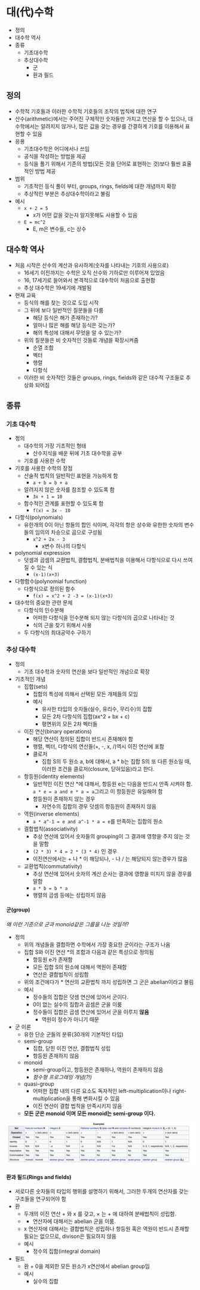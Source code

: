 # 대(代)수학

- 정의
- 대수학 역사
- 종류
  - 기초대수학
  - 추상대수학
    - 군
    - 환과 필드

## 정의

- 수학적 기호들과 이러한 수학적 기호들의 조작의 법칙에 대한 연구
- 산수(arithmetic)에서는 주어진 구체적인 숫자들만 가지고 연산을 할 수 있으나, 대수학에서는 알려지지 않거나, 많은 값을 갖는 경우를 간결하게 기호를 이용해서 표현할 수 있음
- 응용
  - 기초대수학은 어디에서나 쓰임
  - 공식을 작성하는 방법을 제공
  - 등식을 풀기 위해서 기존의 방법(모든 것을 단어로 표현하는 것)보다 훨씬 효율적인 방법 제공
- 범위
  - 기초적인 등식 풀이 부터, groups, rings, fields에 대한 개념까지 확장
  - 추상적인 부분은 추상대수학이라고 불림
- 예시
  - `x + 2 = 5`
    - x가 어떤 값을 갖는지 알지못해도 사용할 수 있음
  - `E = mc^2`
    - E, m은 변수들, c는 상수

## 대수학 역사

- 처음 시작은 산수의 계산과 유사하게(숫자를 나타내는 기호의 사용으로)
  - 16세기 이전까지는 수학은 오직 산수와 기하로만 이루어져 있었음
  - 16, 17세기로 들어와서 본격적으로 대수학이 처음으로 출현함
  - 추상 대수학은 19세기에 개발됨
- 현재 교육
  - 등식의 해를 찾는 것으로 도입 시작
  - 그 뒤에 보다 일반적인 질문들을 다룸
    - 해당 등식은 해가 존재하는가?
    - 얼마나 많은 해를 해당 등식은 갖는가?
    - 해의 특성에 대해서 무엇을 알 수 있는가?
  - 위의 질문들은 비 숫자적인 것들로 개념을 확장시켜줌
    - 순열 조합
    - 벡터
    - 행렬
    - 다항식
  - 이러한 비 숫자적인 것들은 groups, rings, fields와 같은 대수적 구조들로 추상화 되어짐

## 종류

### 기초 대수학

- 정의
  - 대수학의 가장 기초적인 형태
    - 산수지식을 배운 뒤에 기초 대수학을 공부
  - 기호를 사용한 수학
- 기호를 사용한 수학의 장점
  - 산술적 법칙의 일반적인 표현을 가능하게 함
    - `a + b = b + a`
  - 알려지지 않은 숫자를 참조할 수 있도록 함
    - `3x + 1 = 10`
  - 함수적인 관계를 표현할 수 있도록 함
    - `f(x) = 3x - 10`
- 다항식(polynomials)
  - 유한개의 0이 아닌 항들의 합인 식이며, 각각의 항은 상수와 유한한 숫자의 변수들의 임의의 차승으로 곱으로 구성됨
    - `x^2 + 2x - 3`
      - x변수 하나의 다항식
- polynomial expression
  - 덧셈과 곱셈의 교환법칙, 결합법칙, 분배법칙을 이용해서 다항식으로 다시 쓰여질 수 있는 식
    - `(x-1)(x+3)`
- 다항함수(polynomial function)
  - 다항식으로 정의된 함수
    - `f(x) = x^2 + 2 -3 = (x-1)(x+3)`
- 대수학의 중요한 관련 문제
  - 다항식의 인수분해
    - 어떠한 다항식을 인수분해 되지 않는 다항식의 곱으로 나타내는 것
    - 식의 근을 찾기 위해서 사용
  - 두 다항식의 최대공약수 구하기

### 추상 대수학

- 정의
  - 기초 대수학과 숫자의 연산을 보다 일반적인 개념으로 확장
- 기초적인 개념
  - 집합(sets)
    - 집합의 특성에 의해서 선택된 모든 개체들의 모임
    - 예시
      - 유사한 타입의 숫자들(실수, 유리수, 무리수)의 집합
      - 모든 2차 다항식의 집합(ax^2 + bx + c)
      - 평면위의 모든 2차 벡터들
  - 이진 연산(binary operations)
    - 해당 연산이 정의된 집합이 반드시 존재해야 함
    - 행렬, 벡터, 다항식의 연산들(+, -, x, /)역시 이진 연산에 포함
    - 클로저
      - 집합 S의 두 원소 a, b에 대해서, a * b는 집합 S의 또 다른 원소일 때, 이러한 조건을 클로저(closure, 닫혀있음)라고 한다.
  - 항등원(identity elements)
    - 일반적인 이진 연산 *에 대해서, 항등원 e는 다음을 반드시 만족 시켜야 함. `a * e = a and e * a = a`그리고 이 항등원은 유일해야 함
    - 항등원이 존재하지 않는 경우
      - 자연수의 집합의 경우 덧셈의 항등원이 존재하지 않음
  - 역원(inverse elements)
    - `a * a^-1 = e and a^-1 * a = e`를 만족하는 집합의 원소
  - 결합법칙(associativity)
    - 추상 연산에 있어서 숫자들의 grouping이 그 결과에 영향을 주지 않는 것을 말함
    - `(2 * 3) * 4 = 2 * (3 * 4)` 인 경우
    - 이진연산에서는 + 나 * 이 해당되나, - 나 / 는 해당되지 않는경우가 많음
  - 교환법칙(commutativity)
    - 추상 연산에 있어서 숫자의 계산 순사는 결과에 영향을 미치지 않을 경우를 말함
    - `a * b = b * a`
    - 행렬의 곱셈 등에는 성립하지 않음

#### 군(group)

*왜 이런 기준으로 군과 monoid같은 그룹을 나눈 것일까?*

- 정의
  - 위의 개념들을 결합하면 수학에서 가장 중요한 군이라는 구조가 나옴
  - 집합 S와 이진 연산 *의 조합과 다음과 같은 특성으로 정의됨
    - 항등원 e가 존재함
    - 모든 집합 S의 원소에 대해서 역원이 존재함
    - 연산은 결합법칙이 성립함
  - 위의 조건에다가 * 연산의 교환법칙 까지 성립하면 그 군은 abelian이라고 불림
  - 예시
    - 정수들의 집합은 덧셈 연산에 있어서 군이다.
    - 0이 없는 실수의 집합과 곱셈은 군을 이룸
    - 정수들이 집합은 곱셈 연산에 있어서 군을 이루지 **않음**
      - 역원이 정수가 아니기 때문
- 군 이론
  - 유한 단순 군들의 분류(30개의 기본적인 타입)
  - semi-group
    - 집합, 닫힌 이진 연산, 결합법칙 성립
    - 항등원 존재하지 않음
  - monoid
    - semi-group이고, 항등원은 존재하나, 역원이 존재하지 않음
    - *함수형 프로그래밍 개념(?!)*
  - quasi-group
    - 어떠한 집합 내의 다른 요소도 독자적인 left-multiplication이나 right-multiplication을 통해 변화시킬 수 있음
    - 이진 연산이 결합 법칙을 만족시키지 않음
  - **모든 군은 monoid 이며 모든 monoid는 semi-group 이다.**

![](./images/example_of_group.png)

#### 환과 필드(Rings and fields)

- 서로다른 숫자들의 타입의 행위를 설명하기 위해서, 그러한 두개의 연산자를 갖는 구조들을 연구되어야 함
- 환
  - 두개의 이진 연산 + 와 x 를 갖고, × 는 + 에 대하여 분배법칙이 성립함.
  - + 연산자에 대해서는 abelian 군을 이룸.
  - x 연산자에 대해서는 결합법칙은 성립하나 항등원 혹은 역원이 반드시 존재할 필요는 없으므로, divison은 필요하지 않음
  - 예시
    - 정수의 집합(integral domain)
- 필드
  - 환 + 0을 제외한 모든 원소가 x연산에서 abelian group임
  - 예시
    - 실수의 집합
